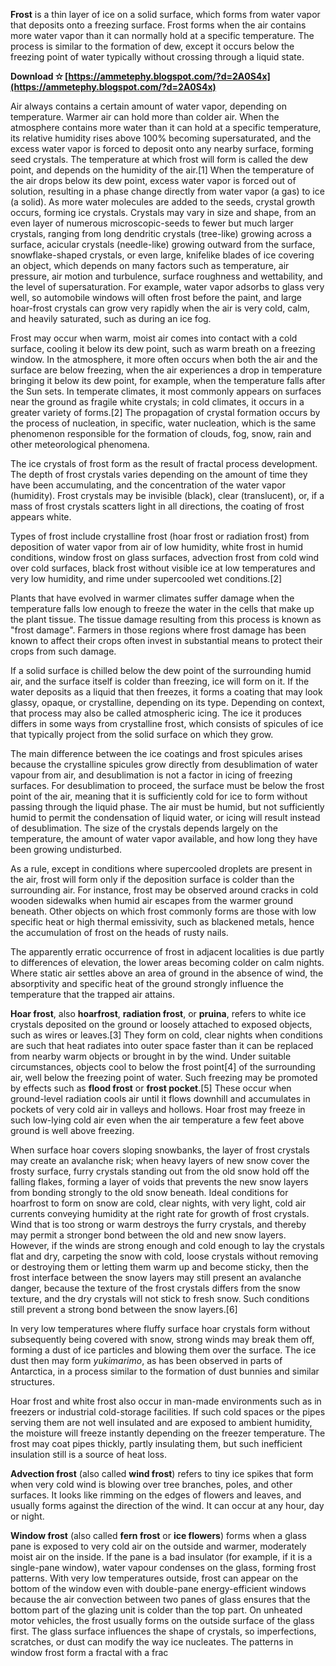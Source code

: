 **Frost** is a thin layer of ice on a solid surface, which forms from water vapor that deposits onto a freezing surface. Frost forms when the air contains more water vapor than it can normally hold at a specific temperature. The process is similar to the formation of dew, except it occurs below the freezing point of water typically without crossing through a liquid state.
 
**Download ✫ [https://ammetephy.blogspot.com/?d=2A0S4x](https://ammetephy.blogspot.com/?d=2A0S4x)**


 
Air always contains a certain amount of water vapor, depending on temperature. Warmer air can hold more than colder air. When the atmosphere contains more water than it can hold at a specific temperature, its relative humidity rises above 100% becoming supersaturated, and the excess water vapor is forced to deposit onto any nearby surface, forming seed crystals. The temperature at which frost will form is called the dew point, and depends on the humidity of the air.[1] When the temperature of the air drops below its dew point, excess water vapor is forced out of solution, resulting in a phase change directly from water vapor (a gas) to ice (a solid). As more water molecules are added to the seeds, crystal growth occurs, forming ice crystals. Crystals may vary in size and shape, from an even layer of numerous microscopic-seeds to fewer but much larger crystals, ranging from long dendritic crystals (tree-like) growing across a surface, acicular crystals (needle-like) growing outward from the surface, snowflake-shaped crystals, or even large, knifelike blades of ice covering an object, which depends on many factors such as temperature, air pressure, air motion and turbulence, surface roughness and wettability, and the level of supersaturation. For example, water vapor adsorbs to glass very well, so automobile windows will often frost before the paint, and large hoar-frost crystals can grow very rapidly when the air is very cold, calm, and heavily saturated, such as during an ice fog.
 
Frost may occur when warm, moist air comes into contact with a cold surface, cooling it below its dew point, such as warm breath on a freezing window. In the atmosphere, it more often occurs when both the air and the surface are below freezing, when the air experiences a drop in temperature bringing it below its dew point, for example, when the temperature falls after the Sun sets. In temperate climates, it most commonly appears on surfaces near the ground as fragile white crystals; in cold climates, it occurs in a greater variety of forms.[2] The propagation of crystal formation occurs by the process of nucleation, in specific, water nucleation, which is the same phenomenon responsible for the formation of clouds, fog, snow, rain and other meteorological phenomena.
 
The ice crystals of frost form as the result of fractal process development. The depth of frost crystals varies depending on the amount of time they have been accumulating, and the concentration of the water vapor (humidity). Frost crystals may be invisible (black), clear (translucent), or, if a mass of frost crystals scatters light in all directions, the coating of frost appears white.
 
Types of frost include crystalline frost (hoar frost or radiation frost) from deposition of water vapor from air of low humidity, white frost in humid conditions, window frost on glass surfaces, advection frost from cold wind over cold surfaces, black frost without visible ice at low temperatures and very low humidity, and rime under supercooled wet conditions.[2]

Plants that have evolved in warmer climates suffer damage when the temperature falls low enough to freeze the water in the cells that make up the plant tissue. The tissue damage resulting from this process is known as "frost damage". Farmers in those regions where frost damage has been known to affect their crops often invest in substantial means to protect their crops from such damage.
 
If a solid surface is chilled below the dew point of the surrounding humid air, and the surface itself is colder than freezing, ice will form on it. If the water deposits as a liquid that then freezes, it forms a coating that may look glassy, opaque, or crystalline, depending on its type. Depending on context, that process may also be called atmospheric icing. The ice it produces differs in some ways from crystalline frost, which consists of spicules of ice that typically project from the solid surface on which they grow.
 
The main difference between the ice coatings and frost spicules arises because the crystalline spicules grow directly from desublimation of water vapour from air, and desublimation is not a factor in icing of freezing surfaces. For desublimation to proceed, the surface must be below the frost point of the air, meaning that it is sufficiently cold for ice to form without passing through the liquid phase. The air must be humid, but not sufficiently humid to permit the condensation of liquid water, or icing will result instead of desublimation. The size of the crystals depends largely on the temperature, the amount of water vapor available, and how long they have been growing undisturbed.
 
As a rule, except in conditions where supercooled droplets are present in the air, frost will form only if the deposition surface is colder than the surrounding air. For instance, frost may be observed around cracks in cold wooden sidewalks when humid air escapes from the warmer ground beneath. Other objects on which frost commonly forms are those with low specific heat or high thermal emissivity, such as blackened metals, hence the accumulation of frost on the heads of rusty nails.
 
The apparently erratic occurrence of frost in adjacent localities is due partly to differences of elevation, the lower areas becoming colder on calm nights. Where static air settles above an area of ground in the absence of wind, the absorptivity and specific heat of the ground strongly influence the temperature that the trapped air attains.
 
**Hoar frost**, also **hoarfrost**, **radiation frost**, or **pruina**, refers to white ice crystals deposited on the ground or loosely attached to exposed objects, such as wires or leaves.[3] They form on cold, clear nights when conditions are such that heat radiates into outer space faster than it can be replaced from nearby warm objects or brought in by the wind. Under suitable circumstances, objects cool to below the frost point[4] of the surrounding air, well below the freezing point of water. Such freezing may be promoted by effects such as **flood frost** or **frost pocket**.[5] These occur when ground-level radiation cools air until it flows downhill and accumulates in pockets of very cold air in valleys and hollows. Hoar frost may freeze in such low-lying cold air even when the air temperature a few feet above ground is well above freezing.
 
When surface hoar covers sloping snowbanks, the layer of frost crystals may create an avalanche risk; when heavy layers of new snow cover the frosty surface, furry crystals standing out from the old snow hold off the falling flakes, forming a layer of voids that prevents the new snow layers from bonding strongly to the old snow beneath. Ideal conditions for hoarfrost to form on snow are cold, clear nights, with very light, cold air currents conveying humidity at the right rate for growth of frost crystals. Wind that is too strong or warm destroys the furry crystals, and thereby may permit a stronger bond between the old and new snow layers. However, if the winds are strong enough and cold enough to lay the crystals flat and dry, carpeting the snow with cold, loose crystals without removing or destroying them or letting them warm up and become sticky, then the frost interface between the snow layers may still present an avalanche danger, because the texture of the frost crystals differs from the snow texture, and the dry crystals will not stick to fresh snow. Such conditions still prevent a strong bond between the snow layers.[6]
 
In very low temperatures where fluffy surface hoar crystals form without subsequently being covered with snow, strong winds may break them off, forming a dust of ice particles and blowing them over the surface. The ice dust then may form *yukimarimo*, as has been observed in parts of Antarctica, in a process similar to the formation of dust bunnies and similar structures.
 
Hoar frost and white frost also occur in man-made environments such as in freezers or industrial cold-storage facilities. If such cold spaces or the pipes serving them are not well insulated and are exposed to ambient humidity, the moisture will freeze instantly depending on the freezer temperature. The frost may coat pipes thickly, partly insulating them, but such inefficient insulation still is a source of heat loss.
 
**Advection frost** (also called **wind frost**) refers to tiny ice spikes that form when very cold wind is blowing over tree branches, poles, and other surfaces. It looks like rimming on the edges of flowers and leaves, and usually forms against the direction of the wind. It can occur at any hour, day or night.
 
**Window frost** (also called **fern frost** or **ice flowers**) forms when a glass pane is exposed to very cold air on the outside and warmer, moderately moist air on the inside. If the pane is a bad insulator (for example, if it is a single-pane window), water vapour condenses on the glass, forming frost patterns. With very low temperatures outside, frost can appear on the bottom of the window even with double-pane energy-efficient windows because the air convection between two panes of glass ensures that the bottom part of the glazing unit is colder than the top part. On unheated motor vehicles, the frost usually forms on the outside surface of the glass first. The glass surface influences the shape of crystals, so imperfections, scratches, or dust can modify the way ice nucleates. The patterns in window frost form a fractal with a frac